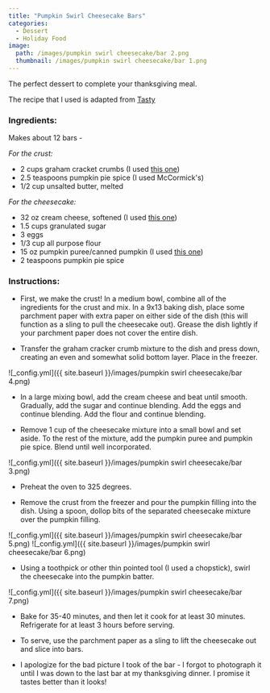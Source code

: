 ```yaml
---
title: "Pumpkin Swirl Cheesecake Bars"
categories:
  - Dessert
  - Holiday Food
image:
  path: /images/pumpkin swirl cheesecake/bar 2.png
  thumbnail: /images/pumpkin swirl cheesecake/bar 1.png
---
```


The perfect dessert to complete your thanksgiving meal.

The recipe that I used is adapted from [Tasty](https://tasty.co/recipe/pumpkin-cheesecake-swirl-bars)

### Ingredients:

Makes about 12 bars - 

_For the crust:_

* 2 cups graham cracket crumbs (I used [this one](https://www.kroger.com/p/keebler-graham-cracker-crumbs/0007891328002))
* 2.5 teaspoons pumpkin pie spice (I used McCormick's)
* 1/2 cup unsalted butter, melted

_For the cheesecake:_

* 32 oz cream cheese, softened (I used [this one](https://www.kroger.com/p/philadelphia-original-cream-cheese/0002100004024))
* 1.5 cups granulated sugar
* 3 eggs
* 1/3 cup all purpose flour
* 15 oz pumpkin puree/canned pumpkin (I used [this one](https://www.kroger.com/p/simple-truth-organic-solid-packed-100-pure-pumpkin/0001111089980))
* 2 teaspoons pumpkin pie spice


### Instructions:

* First, we make the crust! In a medium bowl, combine all of the ingredients for the crust and mix. In a 9x13 baking dish, place some parchment paper with extra paper on either side of the dish (this will function as a sling to pull the cheesecake out). Grease the dish lightly if your parchment paper does not cover the entire dish.

* Transfer the graham cracker crumb mixture to the dish and press down, creating an even and somewhat solid bottom layer. Place in the freezer.

![_config.yml]({{ site.baseurl }}/images/pumpkin swirl cheesecake/bar 4.png)

* In a large mixing bowl, add the cream cheese and beat until smooth. Gradually, add the sugar and continue blending. Add the eggs and continue blending. Add the flour and continue blending. 

* Remove 1 cup of the cheesecake mixture into a small bowl and set aside. To the rest of the mixture, add the pumpkin puree and pumpkin pie spice. Blend until well incorporated.

![_config.yml]({{ site.baseurl }}/images/pumpkin swirl cheesecake/bar 3.png)

* Preheat the oven to 325 degrees.

* Remove the crust from the freezer and pour the pumpkin filling into the dish. Using a spoon, dollop bits of the separated cheesecake mixture over the pumpkin filling.

![_config.yml]({{ site.baseurl }}/images/pumpkin swirl cheesecake/bar 5.png)
![_config.yml]({{ site.baseurl }}/images/pumpkin swirl cheesecake/bar 6.png)

* Using a toothpick or other thin pointed tool (I used a chopstick), swirl the cheesecake into the pumpkin batter.

![_config.yml]({{ site.baseurl }}/images/pumpkin swirl cheesecake/bar 7.png)

* Bake for 35-40 minutes, and then let it cook for at least 30 minutes. Refrigerate for at least 3 hours before serving.

* To serve, use the parchment paper as a sling to lift the cheesecake out and slice into bars. 

* I apologize for the bad picture I took of the bar - I forgot to photograph it until I was down to the last bar at my thanksgiving dinner. I promise it tastes better than it looks!
